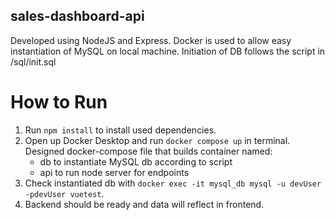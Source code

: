 ## sales-dashboard-api

Developed using NodeJS and Express. Docker is used to allow easy instantiation of MySQL on local machine.
Initiation of DB follows the script in /sql/init.sql

# How to Run

1. Run `npm install` to install used dependencies.
2. Open up Docker Desktop and run `docker compose up` in terminal. Designed docker-compose file that builds container named:
   - db to instantiate MySQL db according to script
   - api to run node server for endpoints
3. Check instantiated db with `docker exec -it mysql_db mysql -u devUser -pdevUser vuetest`.
4. Backend should be ready and data will reflect in frontend.
